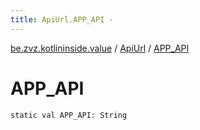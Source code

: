```yaml
---
title: ApiUrl.APP_API - 
---
```


[be.zvz.kotlininside.value](../index.html) / [ApiUrl](index.html) / [APP_API](./-a-p-p_-a-p-i.html)

# APP_API

`static val APP_API: String`